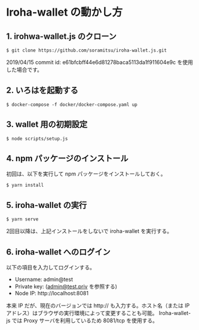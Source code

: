 # Iroha-wallet の動かし方

## 1. irohwa-wallet.js のクローン

```
$ git clone https://github.com/soramitsu/iroha-wallet.js.git
```

2019/04/15 commit id: e61bfcbff44e6d81278baca5113da1f911604e9c を使用した場合です。

## 2. いろはを起動する

```
$ docker-compose -f docker/docker-compose.yaml up
```

## 3. wallet 用の初期設定

```
$ node scripts/setup.js
```

## 4. npm パッケージのインストール

初回は、以下を実行して npm パッケージをインストールしておく。

```
$ yarn install
```

## 5. iroha-wallet の実行

```
$ yarn serve
```

2回目以降は、上記インストールをしないで iroha-wallet を実行する。

## 6. iroha-wallet へのログイン

以下の項目を入力してログインする。

- Username: admin@test
- Private key: (admin@test.priv を参照する)
- Node IP: http://localhost:8081

本来 IP だが、現在のバージョンでは http:// も入力する。ホスト名（または IP アドレス）はブラウザの実行環境によって変更することも可能。
Iroha-wallet-js では Proxy サーバを利用しているため 8081/tcp を使用する。
